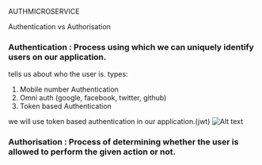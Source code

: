 AUTHMICROSERVICE

Authentication vs Authorisation

### Authentication : Process using which we can uniquely identify users on our application.

tells us about who the user is.
types:

1. Mobile number Authentication
2. Omni auth (google, facebook, twitter, github)
3. Token based Authentication

we will use token based authentication in our application.(jwt)
![Alt text](image-1.png)

### Authorisation : Process of determining whether the user is allowed to perform the given action or not.
